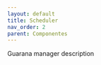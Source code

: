```yaml
---
layout: default
title: Scheduler
nav_order: 2
parent: Componentes
---
```

Guarana manager description